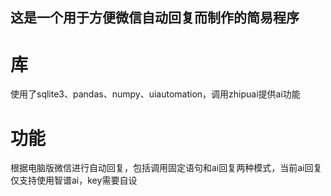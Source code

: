 ## 这是一个用于方便微信自动回复而制作的简易程序
# 库
使用了sqlite3、pandas、numpy、uiautomation，调用zhipuai提供ai功能
# 功能
根据电脑版微信进行自动回复，包括调用固定语句和ai回复两种模式，当前ai回复仅支持使用智谱ai，key需要自设



